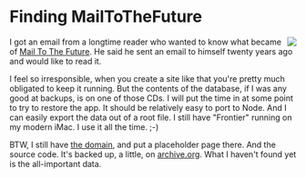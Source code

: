 # Finding MailToTheFuture
<img src="http://scripting.com/images/2019/12/08/mailtothefuture.png" border="0" align="right">I got an email from a longtime reader who wanted to know what became of <a href="https://duckduckgo.com/?q=%22mail+to+the+future%22+site%3Ascripting.com&t=h_&ia=web">Mail To The Future</a>. He said he sent an email to himself twenty years ago and would like to read it. 

I feel so irresponsible, when you create a site like that you're pretty much obligated to keep it running. But the contents of the database, if I was any good at backups, is on one of those CDs. I will put the time in at some point to try to restore the app. It should be relatively easy to port to Node. And I can easily export the data out of a root file. I still have "Frontier" running on my modern iMac. I use it all the time. ;-)

BTW, I still have <a href="http://mailtothefuture.com/">the domain</a>, and put a placeholder page there. And the source code. It's backed up, a little, on <a href="https://web.archive.org/web/19991003043305/http://www.mailtothefuture.com:80/public/logon">archive.org</a>. What I haven't found yet is the all-important data. 

